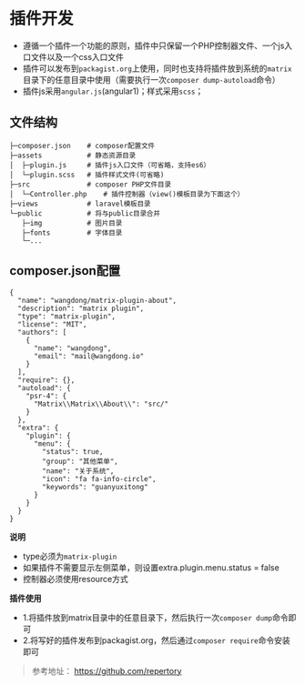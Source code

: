 # 插件开发

- 遵循一个插件一个功能的原则，插件中只保留一个PHP控制器文件、一个js入口文件以及一个css入口文件
- 插件可以发布到`packagist.org`上使用，同时也支持将插件放到系统的`matrix`目录下的任意目录中使用（需要执行一次`composer dump-autoload`命令）
- 插件js采用`angular.js`(angular1)；样式采用`scss`；

## 文件结构
```
├─composer.json    # composer配置文件
├─assets           # 静态资源目录
│  ├─plugin.js     # 插件js入口文件（可省略，支持es6）
│  └─plugin.scss   # 插件样式文件(可省略)
├─src              # composer PHP文件目录
│  └─Controller.php    # 插件控制器（view()模板目录为下面这个）
├─views            # laravel模板目录
└─public           # 将与public目录合并
   ├─img           # 图片目录
   ├─fonts         # 字体目录 
   └─...
```

## composer.json配置
```
{
  "name": "wangdong/matrix-plugin-about",
  "description": "matrix plugin",
  "type": "matrix-plugin",
  "license": "MIT",
  "authors": [
    {
      "name": "wangdong",
      "email": "mail@wangdong.io"
    }
  ],
  "require": {},
  "autoload": {
    "psr-4": {
      "Matrix\\Matrix\\About\\": "src/"
    }
  },
  "extra": {
    "plugin": {
      "menu": {
        "status": true,
        "group": "其他菜单",
        "name": "关于系统",
        "icon": "fa fa-info-circle",
        "keywords": "guanyuxitong"
      }
    }
  }
}
```

**说明**
- type必须为`matrix-plugin`
- 如果插件不需要显示左侧菜单，则设置extra.plugin.menu.status = false
- 控制器必须使用resource方式

**插件使用**
- 1.将插件放到matrix目录中的任意目录下，然后执行一次`composer dump`命令即可
- 2.将写好的插件发布到packagist.org，然后通过`composer require`命令安装即可

> 参考地址： https://github.com/repertory
